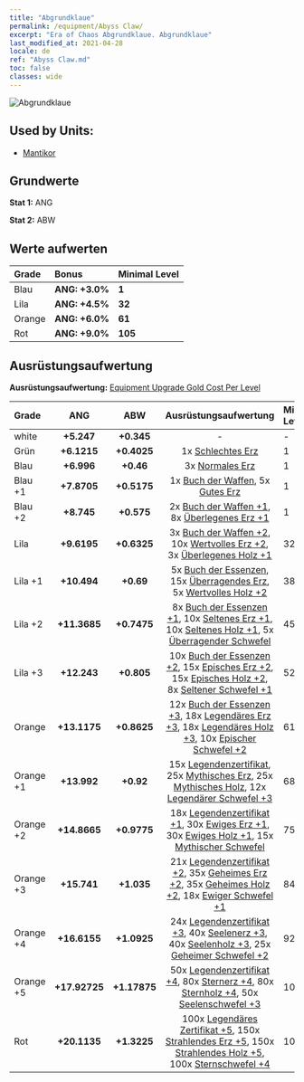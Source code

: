 ```yaml
---
title: "Abgrundklaue"
permalink: /equipment/Abyss Claw/
excerpt: "Era of Chaos Abgrundklaue. Abgrundklaue"
last_modified_at: 2021-04-28
locale: de
ref: "Abyss Claw.md"
toc: false
classes: wide
---
```


  ![Abgrundklaue](/images/e/e_7061.png)

## Used by Units:

* [Mantikor](/de/units/Manticore/) 


## Grundwerte
 **Stat 1:** ANG

 **Stat 2:** ABW

## Werte aufwerten

  |     Grade    |   Bonus | Minimal Level | 
  |:-------------|:--------|:--------------| 
  | Blau | **ANG: +3.0%** | **1** | 
  | Lila | **ANG: +4.5%** | **32** | 
  | Orange | **ANG: +6.0%** | **61** | 
  | Rot | **ANG: +9.0%** | **105** | 


## Ausrüstungsaufwertung
 **Ausrüstungsaufwertung:** [Equipment Upgrade Gold Cost Per Level](/equipment/EquipmentUpgradeCostPerLevel/) 

  |          Grade      | ANG | ABW | Ausrüstungsaufwertung | Minimal Level |
  |:--------------------|:---------:|:---------:|:----------------:|:--------------|
  | white | **+5.247** | **+0.345** | - | - |
  | Grün | **+6.1215** | **+0.4025** | 1x [Schlechtes Erz](/ItemsDE/mat_1/) | 1 |
  | Blau | **+6.996** | **+0.46** | 3x [Normales Erz](/ItemsDE/mat_6/) | 1 |
  | Blau +1 | **+7.8705** | **+0.5175** | 1x [Buch der Waffen](/ItemsDE/mat_18/), 5x [Gutes Erz](/ItemsDE/mat_12/) | 1 |
  | Blau +2 | **+8.745** | **+0.575** | 2x [Buch der Waffen +1](/ItemsDE/mat_25/), 8x [Überlegenes Erz +1](/ItemsDE/mat_19/) | 1 |
  | Lila | **+9.6195** | **+0.6325** | 3x [Buch der Waffen +2](/ItemsDE/mat_32/), 10x [Wertvolles Erz +2](/ItemsDE/mat_26/), 3x [Überlegenes Holz +1](/ItemsDE/mat_20/) | 32 |
  | Lila +1 | **+10.494** | **+0.69** | 5x [Buch der Essenzen](/ItemsDE/mat_39/), 15x [Überragendes Erz](/ItemsDE/mat_33/), 5x [Wertvolles Holz +2](/ItemsDE/mat_27/) | 38 |
  | Lila +2 | **+11.3685** | **+0.7475** | 8x [Buch der Essenzen +1](/ItemsDE/mat_46/), 10x [Seltenes Erz +1](/ItemsDE/mat_40/), 10x [Seltenes Holz +1](/ItemsDE/mat_41/), 5x [Überragender Schwefel](/ItemsDE/mat_36/) | 45 |
  | Lila +3 | **+12.243** | **+0.805** | 10x [Buch der Essenzen +2](/ItemsDE/mat_53/), 15x [Episches Erz +2](/ItemsDE/mat_47/), 15x [Episches Holz +2](/ItemsDE/mat_48/), 8x [Seltener Schwefel +1](/ItemsDE/mat_43/) | 52 |
  | Orange | **+13.1175** | **+0.8625** | 12x [Buch der Essenzen +3](/ItemsDE/mat_60/), 18x [Legendäres Erz +3](/ItemsDE/mat_54/), 18x [Legendäres Holz +3](/ItemsDE/mat_55/), 10x [Epischer Schwefel +2](/ItemsDE/mat_50/) | 61 |
  | Orange +1 | **+13.992** | **+0.92** | 15x [Legendenzertifikat](/ItemsDE/mat_67/), 25x [Mythisches Erz](/ItemsDE/mat_61/), 25x [Mythisches Holz](/ItemsDE/mat_62/), 12x [Legendärer Schwefel +3](/ItemsDE/mat_57/) | 68 |
  | Orange +2 | **+14.8665** | **+0.9775** | 18x [Legendenzertifikat +1](/ItemsDE/mat_74/), 30x [Ewiges Erz +1](/ItemsDE/mat_68/), 30x [Ewiges Holz +1](/ItemsDE/mat_69/), 15x [Mythischer Schwefel](/ItemsDE/mat_64/) | 75 |
  | Orange +3 | **+15.741** | **+1.035** | 21x [Legendenzertifikat +2](/ItemsDE/mat_81/), 35x [Geheimes Erz +2](/ItemsDE/mat_75/), 35x [Geheimes Holz +2](/ItemsDE/mat_76/), 18x [Ewiger Schwefel +1](/ItemsDE/mat_71/) | 84 |
  | Orange +4 | **+16.6155** | **+1.0925** | 24x [Legendenzertifikat +3](/ItemsDE/mat_88/), 40x [Seelenerz +3](/ItemsDE/mat_82/), 40x [Seelenholz +3](/ItemsDE/mat_83/), 25x [Geheimer Schwefel +2](/ItemsDE/mat_78/) | 92 |
  | Orange +5 | **+17.92725** | **+1.17875** | 50x [Legendenzertifikat +4](/ItemsDE/mat_95/), 80x [Sternerz +4](/ItemsDE/mat_89/), 80x [Sternholz +4](/ItemsDE/mat_90/), 50x [Seelenschwefel +3](/ItemsDE/mat_85/) | 100 |
  | Rot | **+20.1135** | **+1.3225** | 100x [Legendäres Zertifikat +5](/ItemsDE/mat_102/), 150x [Strahlendes Erz +5](/ItemsDE/mat_96/), 150x [Strahlendes Holz +5](/ItemsDE/mat_97/), 100x [Sternschwefel +4](/ItemsDE/mat_92/) | 105 |

